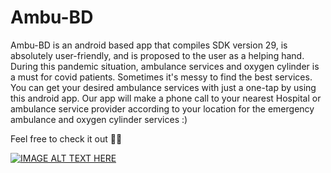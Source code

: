 # Ambu-BD
<P>Ambu-BD is an android based app that compiles SDK version 29, is absolutely user-friendly, and is proposed to the user as a helping hand. During this pandemic situation, ambulance services and oxygen cylinder is a must for covid patients. Sometimes it's messy to find the best services. You can get your desired ambulance services with just a one-tap by using this android app. Our app will make a phone call to your nearest Hospital or ambulance service provider according to your location for the emergency ambulance and oxygen cylinder services :)

Feel free to check it out 🧑‍💻<P>

[![IMAGE ALT TEXT HERE](https://youtu.be/tRufMMGLCqo)](https://youtu.be/tRufMMGLCqo)
